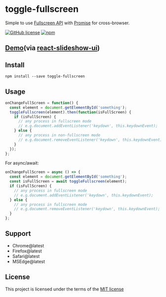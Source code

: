 toggle-fullscreen
===
Simple to use [Fullscreen API](https://developer.mozilla.org/en-US/docs/Web/API/Fullscreen_API) with [Promise](https://developer.mozilla.org/en-US/docs/Web/JavaScript/Reference/Global_Objects/Promise) for cross-browser.

[![GitHub license](https://img.shields.io/badge/license-MIT-blue.svg)](https://github.com/shisama/react-slideshow/blob/master/LICENSE)
[![npm](https://img.shields.io/npm/dt/toggle-fullscreen.svg)](https://www.npmjs.com/package/toggle-fullscreen)

## [Demo](https://shisama.github.io/react-slideshow-ui/demo/)(via [react-slideshow-ui](https://www.npmjs.com/package/react-slideshow-ui))

## Install
```
npm install --save toggle-fullscreen
```

## Usage
```js
onChangeFullScreen = function() {
  const element = document.getElementById('something');
  toggleFullscreen(element).then(function(isFullScreen) {
    if (isFullScreen) {
      // any process in fullscreen mode
      // e.g.document.addEventListener('keydown', this.keydownEvent);
    } else {
      // any process in non-fullscreen mode
      // e.g.document.removeEventListener('keydown', this.keydownEvent);
    }
  });
};
```

For async/await:
```js
onChangeFullScreen = async () => {
  const element = document.getElementById('something');
  const isFullScreen = await toggleFullscreen(element);
  if (isFullScreen) {
    // any process in fullscreen mode
    // e.g.document.addEventListener('keydown', this.keydownEvent);
  } else {
    // any process in fullscreen mode
    // e.g.document.removeEventListener('keydown', this.keydownEvent);
  }
};
```

## Support
- Chrome@latest
- Firefox@latest
- Safari@latest
- MSEdge@latest

## License
This project is licensed under the terms of the
[MIT license](https://github.com/shisama/react-slideshow/blob/master/LICENSE)
